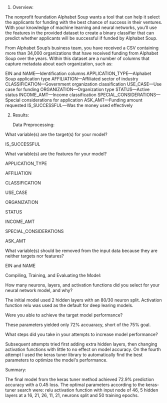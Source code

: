1. Overview:

The nonprofit foundation Alphabet Soup wants a tool that can help it select the applicants for funding with the best chance of success in their ventures. With your knowledge of machine learning and neural networks, you’ll use the features in the provided dataset to create a binary classifier that can predict whether applicants will be successful if funded by Alphabet Soup.

From Alphabet Soup’s business team, you have received a CSV containing more than 34,000 organizations that have received funding from Alphabet Soup over the years. Within this dataset are a number of columns that capture metadata about each organization, such as:

EIN and NAME—Identification columns
APPLICATION_TYPE—Alphabet Soup application type
AFFILIATION—Affiliated sector of industry
CLASSIFICATION—Government organization classification
USE_CASE—Use case for funding
ORGANIZATION—Organization type
STATUS—Active status
INCOME_AMT—Income classification
SPECIAL_CONSIDERATIONS—Special considerations for application
ASK_AMT—Funding amount requested
IS_SUCCESSFUL—Was the money used effectively

2. Results:

   Data Preprocessing:

What variable(s) are the target(s) for your model?
 
  IS_SUCCESSFUL
  
What variable(s) are the features for your model?
  
  APPLICATION_TYPE
  
  AFFILIATION
  
  CLASSIFICATION
 
  USE_CASE
  
  ORGANIZATION
  
  STATUS
  
  INCOME_AMT
  
  SPECIAL_CONSIDERATIONS
 
  ASK_AMT
  
What variable(s) should be removed from the input data because they are neither targets nor features?
  
  EIN and NAME 

   Compiling, Training, and Evaluating the Model:


   How many neurons, layers, and activation functions did you select for your neural network model, and why?


The initial model used 2 hidden layers with an 80/30 neuron split. Activation function relu was used as the default for deep learing models.
  
   Were you able to achieve the target model performance?


These parameters yielded only 72% accuaracy, short of the 75% goal.
  
   What steps did you take in your attempts to increase model performance?


Subsequent attempts tried first adding extra hidden layers, then changing activation functions with little to no effect on model accuracy. On the fourth attempt I used the keras tuner library to automatically find the best parameters to optimize the model's performance. 



Summary:


The final model from the keras tuner method achieved 72.9% prediction accuracy with a 0.45 loss. The optimal parameters according to the keras-tuner search were: relu activation function with input node of 46, 5 hidden layers at a 16, 21, 26, 11, 21, neurons split and 50 training epochs. 
